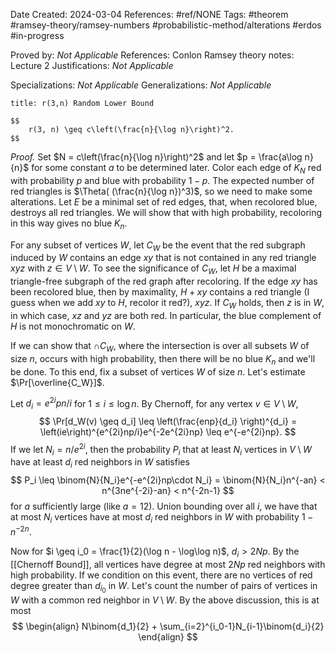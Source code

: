 Date Created: 2024-03-04
References: #ref/NONE
Tags: #theorem #ramsey-theory/ramsey-numbers #probabilistic-method/alterations #erdos #in-progress

Proved by: <i>Not Applicable</i>
References: Conlon Ramsey theory notes: Lecture 2
Justifications: <i>Not Applicable</i>

Specializations: <i>Not Applicable</i>
Generalizations: <i>Not Applicable</i>

```ad-theorem
title: r(3,n) Random Lower Bound

$$
	r(3, n) \geq c\left(\frac{n}{\log n}\right)^2.
$$

```

<i>Proof.</i> Set $N = c\left(\frac{n}{\log n}\right)^2$ and let $p = \frac{a\log n}{n}$ for some constant $a$ to be determined later. Color each edge of $K_N$ red with probability $p$ and blue with probability $1-p$. The expected number of red triangles is $\Theta( (\frac{n}{\log n})^3)$, so we need to make some alterations. Let $E$ be a minimal set of red edges, that, when recolored blue, destroys all red triangles. We will show that with high probability, recoloring in this way gives no blue $K_n$.

For any subset of vertices $W$, let $C_W$ be the event that the red subgraph induced by $W$ contains an edge $xy$ that is not contained in any red triangle $xyz$ with $z \in V\setminus W$. To see the significance of $C_W$, let $H$ be a maximal triangle-free subgraph of the red graph after recoloring. If the edge $xy$ has been recolored blue, then by maximality, $H+xy$ contains a red triangle (I guess when we add $xy$ to $H$, recolor it red?), $xyz$. If $C_W$ holds, then $z$ is in $W$, in which case, $xz$ and $yz$ are both red. In particular, the blue complement of $H$ is not monochromatic on $W$.

If we can show that $\cap C_W$, where the intersection is over all subsets $W$ of size $n$, occurs with high probability, then there will be no blue $K_n$ and we'll be done. To this end, fix a subset of vertices $W$ of size $n$. Let's estimate $\Pr[\overline{C_W}]$. 

Let $d_i = e^{2i}pn/i$ for $1 \leq i \leq \log n$. By Chernoff, for any vertex $v \in V\setminus W$, 
$$
\Pr[d_W(v) \geq d_i] \leq \left(\frac{enp}{d_i} \right)^{d_i} = \left(ie\right)^{e^{2i}np/i}e^{-2e^{2i}np} \leq e^{-e^{2i}np}.
$$
If we let $N_i = n/e^{2i}$, then the probability $P_i$ that at least $N_i$ vertices in $V\setminus W$ have at least $d_i$ red neighbors in $W$ satisfies
$$
P_i \leq \binom{N}{N_i}e^{-e^{2i}np\cdot N_i} = \binom{N}{N_i}n^{-an} < n^{3ne^{-2i}-an} < n^{-2n-1}
$$
for $a$ sufficiently large (like $a=12$). Union bounding over all $i$, we have that at most $N_i$ vertices have at most $d_i$ red neighbors in $W$ with probability $1-n^{-2n}$.

Now for $i \geq i_0 = \frac{1}{2}(\log n - \log\log n)$, $d_i > 2Np$. By the [[Chernoff Bound]], all vertices have degree at most $2Np$ red neighbors with high probability. If we condition on this event, there are no vertices of red degree greater than $d_{i_0}$ in $W$. Let's count the number of pairs of vertices in $W$ with a common red neighbor in $V\setminus W$. By the above discussion, this is at most
$$
\begin{align}
	N\binom{d_1}{2} + \sum_{i=2}^{i_0-1}N_{i-1}\binom{d_i}{2}
\end{align}
$$